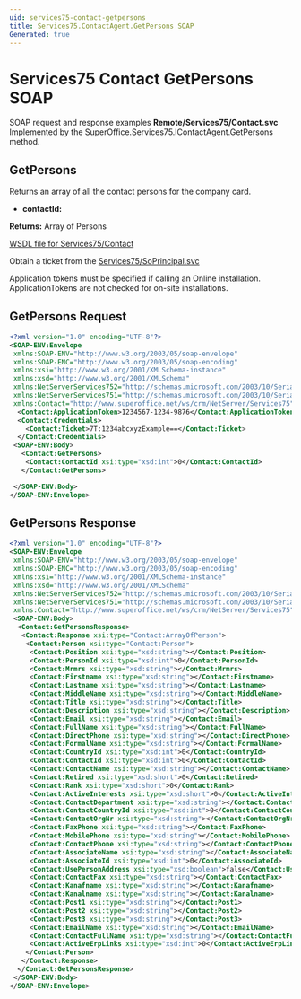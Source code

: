 ```yaml
---
uid: services75-contact-getpersons
title: Services75.ContactAgent.GetPersons SOAP
Generated: true
---
```


# Services75 Contact GetPersons SOAP

SOAP request and response examples **Remote/Services75/Contact.svc**
Implemented by the <see cref="M:SuperOffice.Services75.IContactAgent.GetPersons">SuperOffice.Services75.IContactAgent.GetPersons</see> method.

## GetPersons

Returns an array of all the contact persons for the company card.

* **contactId:** 

**Returns:** Array of Persons


[WSDL file for Services75/Contact](../Services75-Contact.md)

Obtain a ticket from the [Services75/SoPrincipal.svc](../SoPrincipal/SoPrincipal.md)

Application tokens must be specified if calling an Online installation. ApplicationTokens are not checked for on-site installations.

## GetPersons Request

```xml
<?xml version="1.0" encoding="UTF-8"?>
<SOAP-ENV:Envelope
 xmlns:SOAP-ENV="http://www.w3.org/2003/05/soap-envelope"
 xmlns:SOAP-ENC="http://www.w3.org/2003/05/soap-encoding"
 xmlns:xsi="http://www.w3.org/2001/XMLSchema-instance"
 xmlns:xsd="http://www.w3.org/2001/XMLSchema"
 xmlns:NetServerServices752="http://schemas.microsoft.com/2003/10/Serialization/Arrays"
 xmlns:NetServerServices751="http://schemas.microsoft.com/2003/10/Serialization/"
 xmlns:Contact="http://www.superoffice.net/ws/crm/NetServer/Services75">
  <Contact:ApplicationToken>1234567-1234-9876</Contact:ApplicationToken>
  <Contact:Credentials>
    <Contact:Ticket>7T:1234abcxyzExample==</Contact:Ticket>
  </Contact:Credentials>
 <SOAP-ENV:Body>
   <Contact:GetPersons>
    <Contact:ContactId xsi:type="xsd:int">0</Contact:ContactId>
   </Contact:GetPersons>

 </SOAP-ENV:Body>
</SOAP-ENV:Envelope>

```


## GetPersons Response

```xml
<?xml version="1.0" encoding="UTF-8"?>
<SOAP-ENV:Envelope
 xmlns:SOAP-ENV="http://www.w3.org/2003/05/soap-envelope"
 xmlns:SOAP-ENC="http://www.w3.org/2003/05/soap-encoding"
 xmlns:xsi="http://www.w3.org/2001/XMLSchema-instance"
 xmlns:xsd="http://www.w3.org/2001/XMLSchema"
 xmlns:NetServerServices752="http://schemas.microsoft.com/2003/10/Serialization/Arrays"
 xmlns:NetServerServices751="http://schemas.microsoft.com/2003/10/Serialization/"
 xmlns:Contact="http://www.superoffice.net/ws/crm/NetServer/Services75">
 <SOAP-ENV:Body>
  <Contact:GetPersonsResponse>
   <Contact:Response xsi:type="Contact:ArrayOfPerson">
    <Contact:Person xsi:type="Contact:Person">
     <Contact:Position xsi:type="xsd:string"></Contact:Position>
     <Contact:PersonId xsi:type="xsd:int">0</Contact:PersonId>
     <Contact:Mrmrs xsi:type="xsd:string"></Contact:Mrmrs>
     <Contact:Firstname xsi:type="xsd:string"></Contact:Firstname>
     <Contact:Lastname xsi:type="xsd:string"></Contact:Lastname>
     <Contact:MiddleName xsi:type="xsd:string"></Contact:MiddleName>
     <Contact:Title xsi:type="xsd:string"></Contact:Title>
     <Contact:Description xsi:type="xsd:string"></Contact:Description>
     <Contact:Email xsi:type="xsd:string"></Contact:Email>
     <Contact:FullName xsi:type="xsd:string"></Contact:FullName>
     <Contact:DirectPhone xsi:type="xsd:string"></Contact:DirectPhone>
     <Contact:FormalName xsi:type="xsd:string"></Contact:FormalName>
     <Contact:CountryId xsi:type="xsd:int">0</Contact:CountryId>
     <Contact:ContactId xsi:type="xsd:int">0</Contact:ContactId>
     <Contact:ContactName xsi:type="xsd:string"></Contact:ContactName>
     <Contact:Retired xsi:type="xsd:short">0</Contact:Retired>
     <Contact:Rank xsi:type="xsd:short">0</Contact:Rank>
     <Contact:ActiveInterests xsi:type="xsd:short">0</Contact:ActiveInterests>
     <Contact:ContactDepartment xsi:type="xsd:string"></Contact:ContactDepartment>
     <Contact:ContactCountryId xsi:type="xsd:int">0</Contact:ContactCountryId>
     <Contact:ContactOrgNr xsi:type="xsd:string"></Contact:ContactOrgNr>
     <Contact:FaxPhone xsi:type="xsd:string"></Contact:FaxPhone>
     <Contact:MobilePhone xsi:type="xsd:string"></Contact:MobilePhone>
     <Contact:ContactPhone xsi:type="xsd:string"></Contact:ContactPhone>
     <Contact:AssociateName xsi:type="xsd:string"></Contact:AssociateName>
     <Contact:AssociateId xsi:type="xsd:int">0</Contact:AssociateId>
     <Contact:UsePersonAddress xsi:type="xsd:boolean">false</Contact:UsePersonAddress>
     <Contact:ContactFax xsi:type="xsd:string"></Contact:ContactFax>
     <Contact:Kanafname xsi:type="xsd:string"></Contact:Kanafname>
     <Contact:Kanalname xsi:type="xsd:string"></Contact:Kanalname>
     <Contact:Post1 xsi:type="xsd:string"></Contact:Post1>
     <Contact:Post2 xsi:type="xsd:string"></Contact:Post2>
     <Contact:Post3 xsi:type="xsd:string"></Contact:Post3>
     <Contact:EmailName xsi:type="xsd:string"></Contact:EmailName>
     <Contact:ContactFullName xsi:type="xsd:string"></Contact:ContactFullName>
     <Contact:ActiveErpLinks xsi:type="xsd:int">0</Contact:ActiveErpLinks>
    </Contact:Person>
   </Contact:Response>
  </Contact:GetPersonsResponse>
 </SOAP-ENV:Body>
</SOAP-ENV:Envelope>

```

